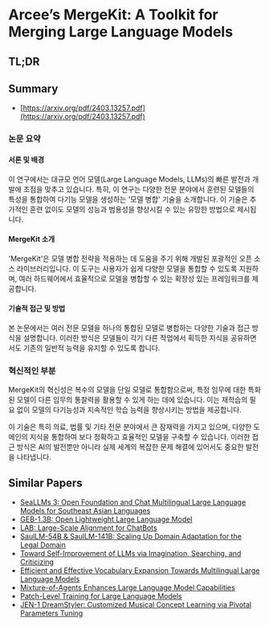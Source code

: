 # Arcee’s MergeKit: A Toolkit for Merging Large Language Models
## TL;DR
## Summary
- [https://arxiv.org/pdf/2403.13257.pdf](https://arxiv.org/pdf/2403.13257.pdf)

### 논문 요약

#### 서론 및 배경
이 연구에서는 대규모 언어 모델(Large Language Models, LLMs)의 빠른 발전과 개발에 초점을 맞추고 있습니다. 특히, 이 연구는 다양한 전문 분야에서 훈련된 모델들의 특성을 통합하여 다기능 모델을 생성하는 '모델 병합' 기술을 소개합니다. 이 기술은 추가적인 훈련 없이도 모델의 성능과 범용성을 향상시킬 수 있는 유망한 방법으로 제시됩니다.

#### MergeKit 소개
'MergeKit'은 모델 병합 전략을 적용하는 데 도움을 주기 위해 개발된 포괄적인 오픈 소스 라이브러리입니다. 이 도구는 사용자가 쉽게 다양한 모델을 통합할 수 있도록 지원하며, 여러 하드웨어에서 효율적으로 모델을 병합할 수 있는 확장성 있는 프레임워크를 제공합니다.

#### 기술적 접근 및 방법
본 논문에서는 여러 전문 모델을 하나의 통합된 모델로 병합하는 다양한 기술과 접근 방식을 설명합니다. 이러한 방식은 모델들이 각기 다른 작업에서 획득한 지식을 공유하면서도 기존의 일반적 능력을 유지할 수 있도록 합니다.

### 혁신적인 부분
MergeKit의 혁신성은 복수의 모델을 단일 모델로 통합함으로써, 특정 임무에 대한 특화된 모델이 다른 임무의 통찰력을 활용할 수 있게 하는 데에 있습니다. 이는 재학습의 필요 없이 모델의 다기능성과 지속적인 학습 능력을 향상시키는 방법을 제공합니다.

이 기술은 특히 의료, 법률 및 기타 전문 분야에서 큰 잠재력을 가지고 있으며, 다양한 도메인의 지식을 통합하여 보다 정확하고 효율적인 모델을 구축할 수 있습니다. 이러한 접근 방식은 AI의 발전뿐만 아니라 실제 세계의 복잡한 문제 해결에 있어서도 중요한 발전을 나타냅니다.

## Similar Papers
- [SeaLLMs 3: Open Foundation and Chat Multilingual Large Language Models for Southeast Asian Languages](2407.19672.md)
- [GEB-1.3B: Open Lightweight Large Language Model](2406.09900.md)
- [LAB: Large-Scale Alignment for ChatBots](2403.01081.md)
- [SaulLM-54B & SaulLM-141B: Scaling Up Domain Adaptation for the Legal Domain](2407.19584.md)
- [Toward Self-Improvement of LLMs via Imagination, Searching, and Criticizing](2404.12253.md)
- [Efficient and Effective Vocabulary Expansion Towards Multilingual Large Language Models](2402.14714.md)
- [Mixture-of-Agents Enhances Large Language Model Capabilities](2406.04692.md)
- [Patch-Level Training for Large Language Models](2407.12665.md)
- [JEN-1 DreamStyler: Customized Musical Concept Learning via Pivotal Parameters Tuning](2406.12292.md)

